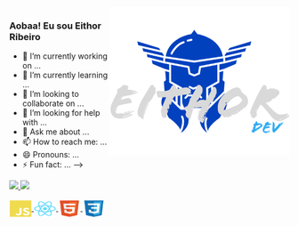 <img src = "github/logo.png" width = "325px" align = "right">

### Aobaa! Eu sou Eithor Ribeiro


- 🔭 I’m currently working on ...
- 🌱 I’m currently learning ...
- 👯 I’m looking to collaborate on ...
- 🤔 I’m looking for help with ...
- 💬 Ask me about ...
- 📫 How to reach me: ...
- 😄 Pronouns: ...
- ⚡ Fun fact: ...
-->

 <div>
  <a href="https://github.com/eithor1">
  <img height="180em" src="https://github-readme-stats.vercel.app/api?username=eithor1&show_icons=true&theme=algolia&include_all_commits=true&count_private=true"/>
  <img height="180em" src="https://github-readme-stats.vercel.app/api/top-langs/?username=eithor1&layout=compact&langs_count=7&theme=algolia"/>
</div>
  
 <div style="display: inline_block"><br>
  <img align="center" alt="Eithor-Js" height="30" width="40" src="https://raw.githubusercontent.com/devicons/devicon/master/icons/javascript/javascript-plain.svg">
  <img align="center" alt="Eithor-React" height="30" width="40" src="https://raw.githubusercontent.com/devicons/devicon/master/icons/react/react-original.svg">
  <img align="center" alt="Eithor-HTML" height="30" width="40" src="https://raw.githubusercontent.com/devicons/devicon/master/icons/html5/html5-original.svg">
  <img align="center" alt="Eithor-CSS" height="30" width="40" src="https://raw.githubusercontent.com/devicons/devicon/master/icons/css3/css3-original.svg">
</div>
